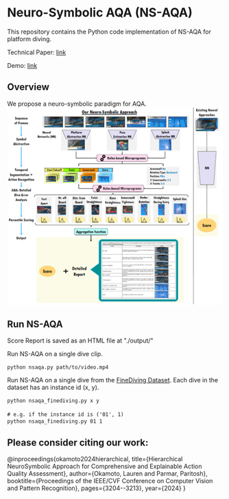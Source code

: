 # Neuro-Symbolic AQA (NS-AQA)
This repository contains the Python code implementation of NS-AQA for platform diving.

Technical Paper: [link](https://arxiv.org/abs/2403.13798)

Demo: [link](https://huggingface.co/spaces/X-NS/NSAQA)

## Overview
We propose a neuro-symbolic paradigm for AQA.
![NS-AQA Concept](teaser_fig.png)

## Run NS-AQA
Score Report is saved as an HTML file at "./output/"

Run NS-AQA on a single dive clip.
```
python nsaqa.py path/to/video.mp4
```
Run NS-AQA on a single dive from the [FineDiving Dataset](https://github.com/xujinglin/FineDiving). Each dive in the dataset has an instance id (x, y).
```
python nsaqa_finediving.py x y

# e.g. if the instance id is ('01', 1)
python nsaqa_finediving.py 01 1
```

## Please consider citing our work:
@inproceedings{okamoto2024hierarchical,
  title={Hierarchical NeuroSymbolic Approach for Comprehensive and Explainable Action Quality Assessment},
  author={Okamoto, Lauren and Parmar, Paritosh},
  booktitle={Proceedings of the IEEE/CVF Conference on Computer Vision and Pattern Recognition},
  pages={3204--3213},
  year={2024}
}

